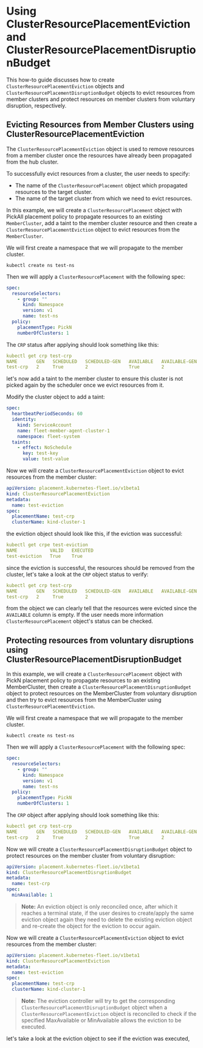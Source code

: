 # Using ClusterResourcePlacementEviction and ClusterResourcePlacementDisruptionBudget

This how-to guide discusses how to create `ClusterResourcePlacementEviction` objects and `ClusterResourcePlacementDisruptionBudget` objects to evict resources from member clusters and protect resources on member clusters from voluntary disruption, respectively.

## Evicting Resources from Member Clusters using ClusterResourcePlacementEviction

The `ClusterResourcePlacementEviction` object is used to remove resources from a member cluster once the resources have already been propagated from the hub cluster.

To successfully evict resources from a cluster, the user needs to specify:
- The name of the `ClusterResourcePlacement` object which propagated resources to the target cluster.
- The name of the target cluster from which we need to evict resources.

In this example, we will create a `ClusterResourcePlacement` object with PickAll placement policy to propagate resources to an existing `MemberCluster`, add a taint to the member cluster 
resource and then create a `ClusterResourcePlacementEviction` object to evict resources from the `MemberCluster`.

We will first create a namespace that we will propagate to the member cluster.

```
kubectl create ns test-ns
```

Then we will apply a `ClusterResourcePlacement` with the following spec:

```yaml
spec:
  resourceSelectors:
    - group: ""
      kind: Namespace
      version: v1
      name: test-ns
  policy:
    placementType: PickN
    numberOfClusters: 1
```

The `CRP` status after applying should look something like this:

```yaml
kubectl get crp test-crp
NAME       GEN   SCHEDULED   SCHEDULED-GEN   AVAILABLE   AVAILABLE-GEN   AGE
test-crp   2     True        2               True        2               5m49s
```

let's now add a taint to the member cluster to ensure this cluster is not picked again by the scheduler once we evict resources from it.

Modify the cluster object to add a taint:

```yaml
spec:
  heartbeatPeriodSeconds: 60
  identity:
    kind: ServiceAccount
    name: fleet-member-agent-cluster-1
    namespace: fleet-system
  taints:
    - effect: NoSchedule
      key: test-key
      value: test-value
```

Now we will create a `ClusterResourcePlacementEviction` object to evict resources from the member cluster:

```yaml
apiVersion: placement.kubernetes-fleet.io/v1beta1
kind: ClusterResourcePlacementEviction
metadata:
  name: test-eviction
spec:
  placementName: test-crp
  clusterName: kind-cluster-1
```

the eviction object should look like this, if the eviction was successful:

```yaml
kubectl get crpe test-eviction
NAME            VALID   EXECUTED
test-eviction   True    True
```

since the eviction is successful, the resources should be removed from the cluster, let's take a look at the `CRP` object status to verify:

```yaml
kubectl get crp test-crp
NAME       GEN   SCHEDULED   SCHEDULED-GEN   AVAILABLE   AVAILABLE-GEN   AGE
test-crp   2     True        2                                           15m
```

from the object we can clearly tell that the resources were evicted since the `AVAILABLE` column is empty. If the user needs more information `ClusterResourcePlacement` object's status can be checked.

## Protecting resources from voluntary disruptions using ClusterResourcePlacementDisruptionBudget

In this example, we will create a `ClusterResourcePlacement` object with PickN placement policy to propagate resources to an existing MemberCluster,
then create a `ClusterResourcePlacementDisruptionBudget` object to protect resources on the MemberCluster from voluntary disruption and 
then try to evict resources from the MemberCluster using `ClusterResourcePlacementEviction`.

We will first create a namespace that we will propagate to the member cluster.

```
kubectl create ns test-ns
```

Then we will apply a `ClusterResourcePlacement` with the following spec:

```yaml
spec:
  resourceSelectors:
    - group: ""
      kind: Namespace
      version: v1
      name: test-ns
  policy:
    placementType: PickN
    numberOfClusters: 1
```

The `CRP` object after applying should look something like this:

```yaml
kubectl get crp test-crp
NAME       GEN   SCHEDULED   SCHEDULED-GEN   AVAILABLE   AVAILABLE-GEN   AGE
test-crp   2     True        2               True        2               8s
```

Now we will create a `ClusterResourcePlacementDisruptionBudget` object to protect resources on the member cluster from voluntary disruption:

```yaml
apiVersion: placement.kubernetes-fleet.io/v1beta1
kind: ClusterResourcePlacementDisruptionBudget
metadata:
  name: test-crp
spec:
  minAvailable: 1
```

> **Note:** An eviction object is only reconciled once, after which it reaches a terminal state, if the user desires to create/apply the same eviction object again they need to delete the existing eviction object and re-create the object for the eviction to occur again.

Now we will create a `ClusterResourcePlacementEviction` object to evict resources from the member cluster:

```yaml
apiVersion: placement.kubernetes-fleet.io/v1beta1
kind: ClusterResourcePlacementEviction
metadata:
  name: test-eviction
spec:
  placementName: test-crp
  clusterName: kind-cluster-1
```

> **Note:** The eviction controller will try to get the corresponding `ClusterResourcePlacementDisruptionBudget` object when a `ClusterResourcePlacementEviction` object is reconciled to check if the specified MaxAvailable or MinAvailable allows the eviction to be executed.

let's take a look at the eviction object to see if the eviction was executed,
